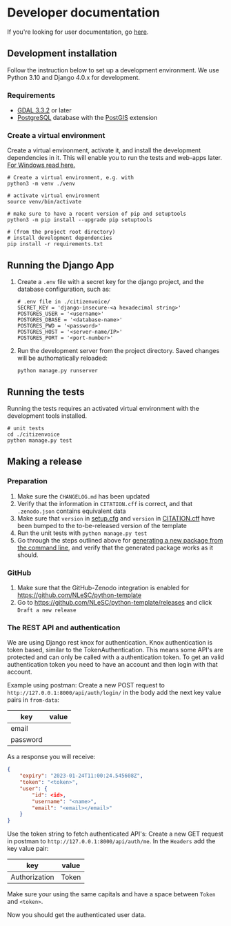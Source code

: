 # Developer documentation

If you're looking for user documentation, go [here](README.md).

## Development installation

Follow the instruction below to set up a development environment. We use Python 3.10 and Django 4.0.x for development.

### Requirements

* [GDAL 3.3.2](https://gdal.org/download.html) or later
* [PostgreSQL](https://www.postgresql.org/) database with the [PostGIS](https://postgis.net/install/) extension

### Create a virtual environment

Create a virtual environment, activate it, and install the development dependencies in it. This will enable you to run the tests and web-apps later.
[For Windows read here.](https://medium.com/co-learning-lounge/create-virtual-environment-python-windows-2021-d947c3a3ca78)

```shell
# Create a virtual environment, e.g. with
python3 -m venv ./venv

# activate virtual environment
source venv/bin/activate

# make sure to have a recent version of pip and setuptools
python3 -m pip install --upgrade pip setuptools

# (from the project root directory)
# install development dependencies
pip install -r requirements.txt
```

## Running the Django App

1. Create a `.env` file with a secret key for the django project, and the database configuration, such as:
    
    ```shell
    # .env file in ./citizenvoice/
    SECRET_KEY = 'django-insecure-<a hexadecimal string>'
    POSTGRES_USER = '<username>'
    POSTGRES_DBASE = '<database-name>'
    POSTGRES_PWD = '<password>'
    POSTGRES_HOST = '<server-name/IP>'
    POSTGRES_PORT = '<port-number>'
    ```
2. Run the development server from the project directory. Saved changes will be authomatically reloaded:

    ```shell
    python manage.py runserver
    ```

## Running the tests

Running the tests requires an activated virtual environment with the development tools installed.

```shell
# unit tests
cd ./citizenvoice
python manage.py test
```

## Making a release

### Preparation

1. Make sure the `CHANGELOG.md` has been updated
2. Verify that the information in `CITATION.cff` is correct, and that `.zenodo.json` contains equivalent data
3. Make sure that `version` in [setup.cfg](setup.cfg) and  `version` in [CITATION.cff](CITATION.cff) have been bumped to the to-be-released version of the template
4. Run the unit tests with `python manage.py test`
5. Go through the steps outlined above for [generating a new package from the command line](#), and verify that the generated package works as it should.

### GitHub

1. Make sure that the GitHub-Zenodo integration is enabled for https://github.com/NLeSC/python-template
1. Go to https://github.com/NLeSC/python-template/releases and click `Draft a new release`

### The REST API and authentication

We are using Django rest knox for authentication. Knox authentication is token based, similar to the TokenAuthentication.
This means some API's are protected and can only be called with a authentication token. 
To get an valid authentication token you need to have an account and then login with that account.

Example using postman:
Create a new POST request to `http://127.0.0.1:8000/api/auth/login/` in the body add the next key value pairs in `from-data`:

| key      | value        |
| -------- | ------------ |
| email    | <your email> |
| password | <your pass>  |

As a response you will receive:
```json
{
    "expiry": "2023-01-24T11:00:24.545608Z",
    "token": "<token>",
    "user": {
        "id": <id>,
        "username": "<name>",
        "email": "<email></email>"
    }
}
```

Use the token string to fetch authenticated API's:
Create a new GET request in postman to `http://127.0.0.1:8000/api/auth/me`. In the `Headers` add the key value pair:

| key           | value         |
| ------------- | ------------- |
| Authorization | Token <token> |

Make sure your using the same capitals and have a space between `Token` and `<token>`.

Now you should get the authenticated user data.
